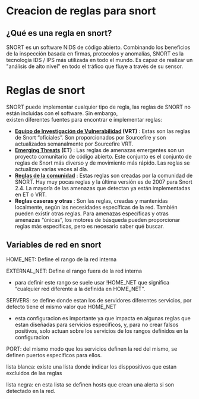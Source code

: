 # Creacion de reglas para snort

## ¿Qué es una regla en snort?
SNORT es un software NIDS de código abierto. 
Combinando los beneficios de la inspección basada en firmas, protocolos y anomalías, SNORT es la tecnología IDS / IPS más utilizada en todo el mundo.
Es capaz de realizar un "análisis de alto nivel" en todo el tráfico que fluye a través de su sensor.
# Reglas de snort
SNORT puede implementar cualquier tipo de regla, las reglas de SNORT no están incluidas con el software. Sin embargo,  
existen diferentes fuentes para encontrar e implementar reglas:
- **[Equipo de Investigación de Vulnerabilidad](https://en.wikipedia.org/wiki/Sourcefire_Vulnerability_Research_Team) (VRT)** : Estas son las reglas de Snort “oficiales”. Son proporcionados por Sourcefire y son actualizados semanalmente por Sourcefire VRT.
- **[Emerging Threats](https://ciberseguridad.blog/reglas-snort-deteccion-de-intrusos-y-uso-no-autorizado/Emerging%20Threats%20(ET)) (ET)** : Las reglas de amenazas emergentes son un proyecto comunitario de código abierto. Este conjunto es el conjunto de reglas de Snort más diverso y de movimiento más rápido. Las reglas se actualizan varias veces al día.
- **[Reglas de la comunidad](https://www.snort.org/downloads/#rule-downloads)** : Estas reglas son creadas por la comunidad de SNORT. Hay muy pocas reglas y la última versión es de 2007 para Snort 2.4. La mayoría de las amenazas que detectan ya están implementadas en ET o VRT.
- **Reglas caseras y otras** : Son las reglas, creadas y mantenidas localmente, según las necesidades específicas de la red. También pueden existir otras reglas. Para amenazas específicas y otras amenazas “únicas”, los motores de búsqueda pueden proporcionar reglas más específicas, pero es necesario saber qué buscar.

## Variables de red en snort

HOME_NET: Define el rango de la red interna

EXTERNAL_NET: Define el rango fuera de la red interna

- para definir este rango se suele usar !HOME_NET que significa “cualquier red diferente a la definida en HOME_NET”.

SERVERS: se define donde estan los de servidores diferentes servicios, por defecto tiene el mismo valor que HOME_NET

- esta configuracion es importante ya que impacta en algunas reglas que estan diseñadas para servicios especificos, y, para no crear falsos positivos, solo actuan sobre los servicios de los rangos definidos en la configuracion

PORT: del mismo modo que los servicios definen la red del mismo, se definen puertos especificos para ellos.

lista blanca: existe una lista donde indicar los disppositivos que estan excluidos de las reglas

lista negra: en esta lista se definen hosts que crean una alerta si son detectado en la red.


